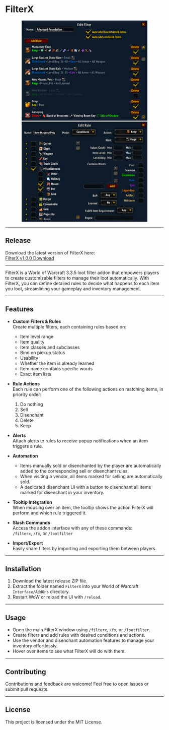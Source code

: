 # FilterX

<div align="center">
  <img src="screenshots/FilterX filter window.png" alt="FilterX Filter Edit" width="400px" />
  <img src="screenshots/FilterX rule window.png" alt="FilterX Rule Edit" width="400px" />
</div>

---

## Release

Download the latest version of FilterX here:  
[FilterX v1.0.0 Download](https://github.com/rymdhest/FilterX/releases/latest)

---

FilterX is a World of Warcraft 3.3.5 loot filter addon that empowers players to create customizable filters to manage their loot automatically. With FilterX, you can define detailed rules to decide what happens to each item you loot, streamlining your gameplay and inventory management.

---

## Features

- **Custom Filters & Rules**  
  Create multiple filters, each containing rules based on:  
  - Item level range  
  - Item quality  
  - Item classes and subclasses  
  - Bind on pickup status  
  - Usability  
  - Whether the item is already learned  
  - Item name contains specific words  
  - Exact item lists  

- **Rule Actions**  
  Each rule can perform one of the following actions on matching items, in priority order:  
  1. Do nothing  
  2. Sell  
  3. Disenchant  
  4. Delete  
  5. Keep  

- **Alerts**  
  Attach alerts to rules to receive popup notifications when an item triggers a rule.

- **Automation**  
  - Items manually sold or disenchanted by the player are automatically added to the corresponding sell or disenchant rules.  
  - When visiting a vendor, all items marked for selling are automatically sold.  
  - A dedicated disenchant UI with a button to disenchant all items marked for disenchant in your inventory.

- **Tooltip Integration**  
  When mousing over an item, the tooltip shows the action FilterX will perform and which rule triggered it.

- **Slash Commands**  
  Access the addon interface with any of these commands:  
  `/filterx`, `/fx`, or `/lootfilter`

- **Import/Export**  
  Easily share filters by importing and exporting them between players.

---

## Installation

1. Download the latest release ZIP file.  
2. Extract the folder named `FilterX` into your World of Warcraft `Interface/AddOns` directory.  
3. Restart WoW or reload the UI with `/reload`.

---

## Usage

- Open the main FilterX window using `/filterx`, `/fx`, or `/lootfilter`.  
- Create filters and add rules with desired conditions and actions.  
- Use the vendor and disenchant automation features to manage your inventory effortlessly.  
- Hover over items to see what FilterX will do with them.

---

## Contributing

Contributions and feedback are welcome! Feel free to open issues or submit pull requests.

---

## License

This project is licensed under the MIT License.
